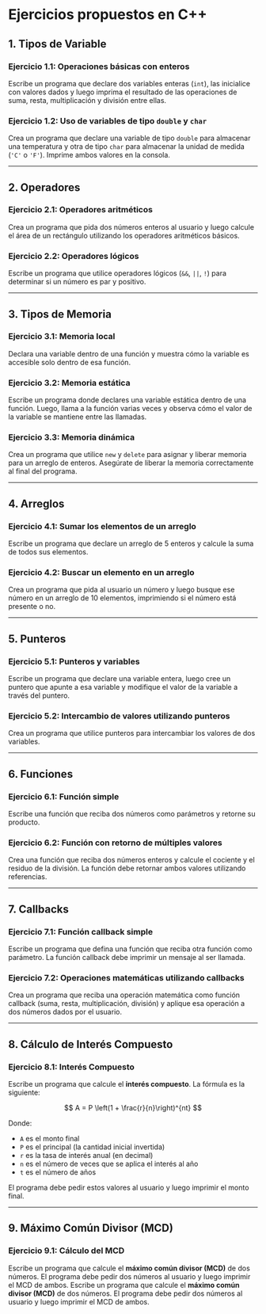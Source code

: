 # Ejercicios propuestos en C++

## 1. Tipos de Variable

### Ejercicio 1.1: Operaciones básicas con enteros
Escribe un programa que declare dos variables enteras (`int`), las inicialice con valores dados y luego imprima el resultado de las operaciones de suma, resta, multiplicación y división entre ellas.

### Ejercicio 1.2: Uso de variables de tipo `double` y `char`
Crea un programa que declare una variable de tipo `double` para almacenar una temperatura y otra de tipo `char` para almacenar la unidad de medida (`'C'` o `'F'`). Imprime ambos valores en la consola.

---

## 2. Operadores

### Ejercicio 2.1: Operadores aritméticos
Crea un programa que pida dos números enteros al usuario y luego calcule el área de un rectángulo utilizando los operadores aritméticos básicos.

### Ejercicio 2.2: Operadores lógicos
Escribe un programa que utilice operadores lógicos (`&&`, `||`, `!`) para determinar si un número es par y positivo.

---

## 3. Tipos de Memoria

### Ejercicio 3.1: Memoria local
Declara una variable dentro de una función y muestra cómo la variable es accesible solo dentro de esa función.

### Ejercicio 3.2: Memoria estática
Escribe un programa donde declares una variable estática dentro de una función. Luego, llama a la función varias veces y observa cómo el valor de la variable se mantiene entre las llamadas.

### Ejercicio 3.3: Memoria dinámica
Crea un programa que utilice `new` y `delete` para asignar y liberar memoria para un arreglo de enteros. Asegúrate de liberar la memoria correctamente al final del programa.

---

## 4. Arreglos

### Ejercicio 4.1: Sumar los elementos de un arreglo
Escribe un programa que declare un arreglo de 5 enteros y calcule la suma de todos sus elementos.

### Ejercicio 4.2: Buscar un elemento en un arreglo
Crea un programa que pida al usuario un número y luego busque ese número en un arreglo de 10 elementos, imprimiendo si el número está presente o no.

---

## 5. Punteros

### Ejercicio 5.1: Punteros y variables
Escribe un programa que declare una variable entera, luego cree un puntero que apunte a esa variable y modifique el valor de la variable a través del puntero.

### Ejercicio 5.2: Intercambio de valores utilizando punteros
Crea un programa que utilice punteros para intercambiar los valores de dos variables.

---

## 6. Funciones

### Ejercicio 6.1: Función simple
Escribe una función que reciba dos números como parámetros y retorne su producto.

### Ejercicio 6.2: Función con retorno de múltiples valores
Crea una función que reciba dos números enteros y calcule el cociente y el residuo de la división. La función debe retornar ambos valores utilizando referencias.

---

## 7. Callbacks

### Ejercicio 7.1: Función callback simple
Escribe un programa que defina una función que reciba otra función como parámetro. La función callback debe imprimir un mensaje al ser llamada.

### Ejercicio 7.2: Operaciones matemáticas utilizando callbacks
Crea un programa que reciba una operación matemática como función callback (suma, resta, multiplicación, división) y aplique esa operación a dos números dados por el usuario.

---

## 8. Cálculo de Interés Compuesto

### Ejercicio 8.1: Interés Compuesto
Escribe un programa que calcule el **interés compuesto**. La fórmula es la siguiente:

$$
A = P \left(1 + \frac{r}{n}\right)^{nt}
$$

Donde:
- `A` es el monto final
- `P` es el principal (la cantidad inicial invertida)
- `r` es la tasa de interés anual (en decimal)
- `n` es el número de veces que se aplica el interés al año
- `t` es el número de años

El programa debe pedir estos valores al usuario y luego imprimir el monto final.

---

## 9. Máximo Común Divisor (MCD)

### Ejercicio 9.1: Cálculo del MCD
Escribe un programa que calcule el **máximo común divisor (MCD)** de dos números.  El programa debe pedir dos números al usuario y luego imprimir el MCD de ambos.
Escribe un programa que calcule el **máximo común divisor (MCD)** de dos números.  El programa debe pedir dos números al usuario y luego imprimir el MCD de ambos.